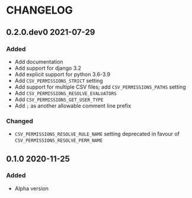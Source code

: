 # CHANGELOG

<!--
IMPORTANT: the build script extracts the most recent versino from this file
so make sure you follow the template
-->

<!-- Use the poetry changelog a template for each release:
## 1.2.3 2020-01-01

### Breaking Changes

* An Item

### Added

* An Item

### Changed

* An Item

### Fixed

* An Item

-->

## 0.2.0.dev0 2021-07-29

### Added
* Add documentation
* Add support for django 3.2
* Add explicit support for python 3.6-3.9
* Add `CSV_PERMISSIONS_STRICT` setting
* Add support for multiple CSV files; add `CSV_PERMISSIONS_PATHS` setting
* Add `CSV_PERMISSIONS_RESOLVE_EVALUATORS`
* Add `CSV_PERMISSIONS_GET_USER_TYPE`
* Add `;` as another allowable comment line prefix
 
### Changed
* `CSV_PERMISSIONS_RESOLVE_RULE_NAME` setting deprecated in favour of `CSV_PERMISSIONS_RESOLVE_PERM_NAME`

## 0.1.0 2020-11-25

### Added
* Alpha version

